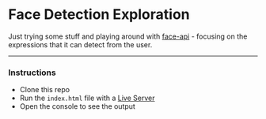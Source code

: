 # Face Detection Exploration

Just trying some stuff and playing around with [face-api]('https://justadudewhohacks.github.io/face-api.js/docs/index.html') - focusing on the expressions that it can detect from the user.

***
### Instructions
- Clone this repo
- Run the `index.html` file with a [Live Server]('https://marketplace.visualstudio.com/items?itemName=ritwickdey.LiveServer')
- Open the console to see the output